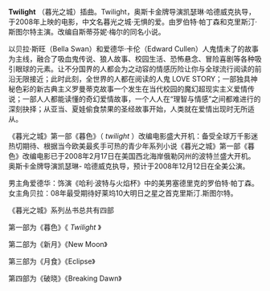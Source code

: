 

**Twilight**
（暮光之城）插曲。Twilight，奥斯卡金牌导演凯瑟琳·哈德威克执导，于2008年上映的电影，中文名暮光之城·无惧的爱。由罗伯特·帕丁森和克里斯汀·斯图尔特主演。改编自斯蒂芬妮·梅尔的同名小说。

以贝拉·斯旺（Bella Swan）和爱德华·卡伦（Edward
Cullen）人鬼情未了的故事为主线，融合了吸血鬼传说、狼人故事、校园生活、恐怖悬念、冒险喜剧等各种吸引眼球的元素。让不分国界的人都会为之动容的情感历险让你与全球流行阅读的前沿无限接近；此时此刻，全世界的人都在阅读的人鬼
LOVE
STORY；一部独具神秘色彩的新古典主义罗曼蒂克故事一个发生在当代校园的魔幻超现实主义爱情传说；一部人人都能读懂的奇幻爱情故事，一个人人在“理智与情感”之间都难进行的深刻抉择；从亚当、夏娃偷食禁果的圣经故事开始，人类就在爱情出现时无所适从。

《暮光之城》第一部《暮色》（ _twilight_
）改编电影盛大开机：备受全球万千影迷热切期待、根据当今欧美最炙手可热的青少年系列小说《暮光之城》第一部《暮色》改编电影已于2008年2月17日在美国西北海岸俄勒冈州的波特兰盛大开机。奥斯卡金牌导演凯瑟琳-
哈德威克执导，预计于2008年12月12日在全美公演。

男主角爱德华：饰演《哈利·波特与火焰杯》中的美男塞德里克的罗伯特·帕丁森。女主角贝拉：08年最受期待好莱坞10大明日之星之首克里斯汀.斯图尔特。

《暮光之城》系列丛书总共有四部

第一部为《暮色》《 _Twilight_ 》

第二部为《新月》《New Moon》

第三部为《月食》《Eclipse》

第四部为《破晓》《Breaking Dawn》

